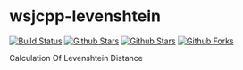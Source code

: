 # wsjcpp-levenshtein

[![Build Status](https://api.travis-ci.org/wsjcpp/wsjcpp-levenshtein.svg?branch=master)](https://travis-ci.org/wsjcpp/wsjcpp-levenshtein) [![Github Stars](https://img.shields.io/github/stars/wsjcpp/wsjcpp-levenshtein.svg?label=github%20%E2%98%85)](https://github.com/wsjcpp/wsjcpp-levenshtein) [![Github Stars](https://img.shields.io/github/contributors/wsjcpp/wsjcpp-levenshtein.svg)](https://github.com/wsjcpp/wsjcpp-levenshtein) [![Github Forks](https://img.shields.io/github/forks/wsjcpp/wsjcpp-levenshtein.svg?label=github%20forks)](https://github.com/wsjcpp/wsjcpp-levenshtein/network/members)

Calculation Of Levenshtein Distance

